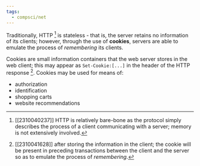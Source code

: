 ```yaml
---
tags:
  - compsci/net
---
```

Traditionally, HTTP [^1] is stateless - that is, the server retains no information of its clients; however, through the use of **cookies**, servers are able to emulate the process of *remembering* its clients.

Cookies are small information containers that the web server stores in the web client; this may appear as `Set-Cookie:[...]` in the header of the HTTP response [^2]. Cookies may be used for means of:
- authorization
- identification
- shopping carts
- website recommendations

[^1]: [[2310040237]] HTTP is relatively bare-bone as the protocol simply describes the process of a client communicating with a server; memory is not extensively involved.
[^2]: [[2310041628]] after storing the information in the client; the cookie will be present in preceding transactions between the client and the server so as to emulate the process of *remembering*.